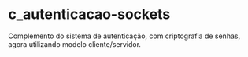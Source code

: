# c_autenticacao-sockets
Complemento do sistema de autenticação, com criptografia de senhas, agora utilizando modelo cliente/servidor.
